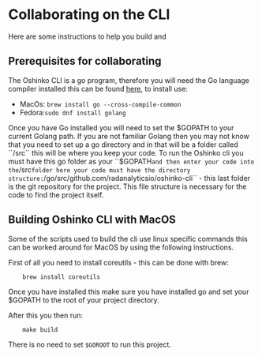 # Collaborating on the CLI
Here are some instructions to help you build and

## Prerequisites for collaborating
The Oshinko CLI is a go program, therefore you will need the Go language compiler installed this can be found [here](https://golang.org/dl/), to install use:

* MacOs: ``brew install go --cross-compile-common``
* Fedora:``sudo dnf install golang``

Once you have Go installed you will need to set the $GOPATH to your current Golang path. If you are not familiar Golang then you may not know that you need to set up a go directory and in that will be a folder called ``/src`` this will be where you keep your code. To run the Oshinko cli you must have this go folder as your ``$GOPATH`` and then enter your code into the ``/src`` folder here your code must have the directory structure: ``/go/src/github.com/radanalyticsio/oshinko-cli`` - this last folder is the git repository for the project. This file structure is necessary for the code to find the project itself.

## Building Oshinko CLI with MacOS

Some of the scripts used to build the cli use linux specific commands this can be worked around for MacOS
by using the following instructions.

First of all you need to install coreutils - this can be done with brew:

```
    brew install coreutils
```

Once you have installed this make sure you have installed go and set your
$GOPATH to the root of your project directory.

After this you then run:

```
    make build
```
There is no need to set ``$GOROOT`` to run this project.

